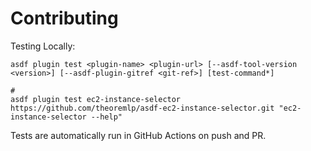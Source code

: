 # Contributing

Testing Locally:

```shell
asdf plugin test <plugin-name> <plugin-url> [--asdf-tool-version <version>] [--asdf-plugin-gitref <git-ref>] [test-command*]

#
asdf plugin test ec2-instance-selector https://github.com/theoremlp/asdf-ec2-instance-selector.git "ec2-instance-selector --help"
```

Tests are automatically run in GitHub Actions on push and PR.
